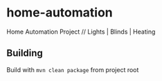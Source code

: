 # home-automation

Home Automation Project // Lights | Blinds | Heating

## Building

Build with `mvn clean package` from project root

